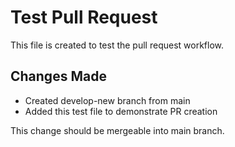 # Test Pull Request

This file is created to test the pull request workflow.

## Changes Made
- Created develop-new branch from main
- Added this test file to demonstrate PR creation

This change should be mergeable into main branch.
